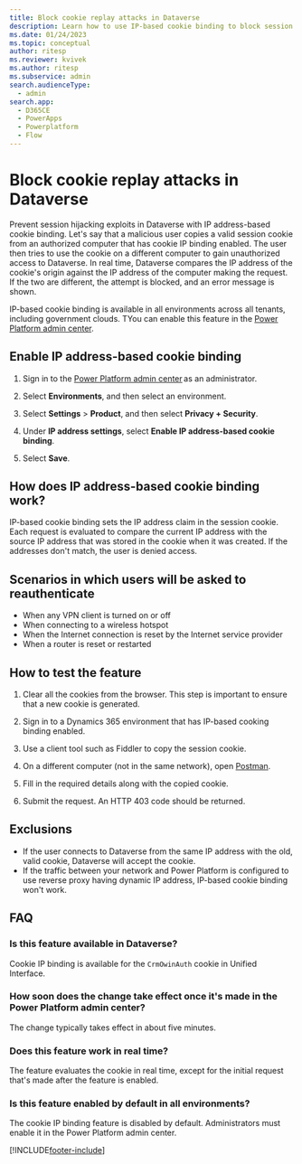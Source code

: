 ```yaml
---
title: Block cookie replay attacks in Dataverse
description: Learn how to use IP-based cookie binding to block session hijacking attacks in Dataverse.
ms.date: 01/24/2023
ms.topic: conceptual
author: ritesp
ms.reviewer: kvivek
ms.author: ritesp
ms.subservice: admin
search.audienceType: 
  - admin
search.app:
  - D365CE
  - PowerApps
  - Powerplatform
  - Flow
---
```

# Block cookie replay attacks in Dataverse

Prevent session hijacking exploits in Dataverse with IP address-based cookie binding. Let's say that a malicious user copies a valid session cookie from an authorized computer that has cookie IP binding enabled. The user then tries to use the cookie on a different computer to gain unauthorized access to Dataverse. In real time, Dataverse compares the IP address of the cookie's origin against the IP address of the computer making the request. If the two are different, the attempt is blocked, and an error message is shown.

IP-based cookie binding is available in all environments across all tenants, including government clouds. TYou can enable this feature in the [Power Platform admin center](https://admin.powerplatform.microsoft.com/).


## Enable IP address-based cookie binding

1. Sign in to the [Power Platform admin center](https://admin.powerplatform.microsoft.com) as an administrator.

1. Select **Environments**, and then select an environment.

1. Select **Settings** > **Product**, and then select **Privacy + Security**.

1. Under **IP address settings**, select **Enable IP address-based cookie binding**.

1. Select **Save**.

## How does IP address-based cookie binding work?

IP-based cookie binding sets the IP address claim in the session cookie. Each request is evaluated to compare the current IP address with the source IP address that was stored in the cookie when it was created. If the addresses don't match, the user is denied access.

## Scenarios in which users will be asked to reauthenticate

- When any VPN client is turned on or off
- When connecting to a wireless hotspot
- When the Internet connection is reset by the Internet service provider
- When a router is reset or restarted

## How to test the feature

1. Clear all the cookies from the browser. This step is important to ensure that a new cookie is generated.

2. Sign in to a Dynamics 365 environment that has IP-based cooking binding enabled.

3. Use a client tool such as Fiddler to copy the session cookie.

4. On a different computer (not in the same network), open [Postman](https://www.postman.com/).

5. Fill in the required details along with the copied cookie.

6. Submit the request. An HTTP 403 code should be returned.

## Exclusions

- If the user connects to Dataverse from the same IP address with the old, valid cookie, Dataverse will accept the cookie.
- If the traffic between your network and Power Platform is configured to use reverse proxy having dynamic IP address, IP-based cookie binding won't work.

## FAQ 

### Is this feature available in Dataverse?

Cookie IP binding is available for the `CrmOwinAuth` cookie in Unified Interface.

### How soon does the change take effect once it's made in the Power Platform admin center?

The change typically takes effect in about five minutes.

### Does this feature work in real time?

The feature evaluates the cookie in real time, except for the initial request that's made after the feature is enabled.

### Is this feature enabled by default in all environments?

The cookie IP binding feature is disabled by default. Administrators must enable it in the Power Platform admin center.

[!INCLUDE[footer-include](../includes/footer-banner.md)]
